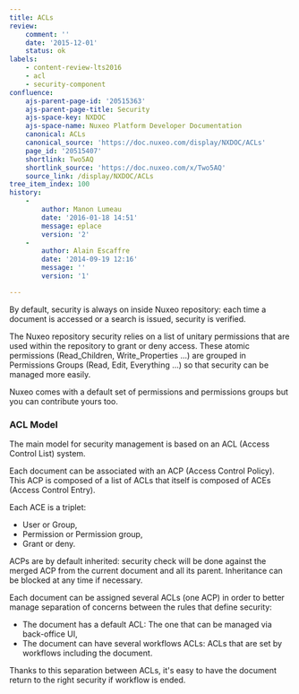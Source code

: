 ```yaml
---
title: ACLs
review:
    comment: ''
    date: '2015-12-01'
    status: ok
labels:
    - content-review-lts2016
    - acl
    - security-component
confluence:
    ajs-parent-page-id: '20515363'
    ajs-parent-page-title: Security
    ajs-space-key: NXDOC
    ajs-space-name: Nuxeo Platform Developer Documentation
    canonical: ACLs
    canonical_source: 'https://doc.nuxeo.com/display/NXDOC/ACLs'
    page_id: '20515407'
    shortlink: Two5AQ
    shortlink_source: 'https://doc.nuxeo.com/x/Two5AQ'
    source_link: /display/NXDOC/ACLs
tree_item_index: 100
history:
    -
        author: Manon Lumeau
        date: '2016-01-18 14:51'
        message: eplace
        version: '2'
    -
        author: Alain Escaffre
        date: '2014-09-19 12:16'
        message: ''
        version: '1'

---
```

By default, security is always on inside Nuxeo repository: each time a document is accessed or a search is issued, security is verified.

The Nuxeo repository security relies on a list of unitary permissions that are used within the repository to grant or deny access. These atomic permissions (Read_Children, Write_Properties ...) are grouped in Permissions Groups (Read, Edit, Everything ...) so that security can be managed more easily.

Nuxeo comes with a default set of permissions and permissions groups but you can contribute yours too.

### ACL Model

The main model for security management is based on an ACL (Access Control List) system.

Each document can be associated with an ACP (Access Control Policy). This ACP is composed of a list of ACLs that itself is composed of ACEs (Access Control Entry).

Each ACE is a triplet:

*   User or Group,
*   Permission or Permission group,
*   Grant or deny.

ACPs are by default inherited: security check will be done against the merged ACP from the current document and all its parent. Inheritance can be blocked at any time if necessary.

Each document can be assigned several ACLs (one ACP) in order to better manage separation of concerns between the rules that define security:

*   The document has a default ACL: The one that can be managed via back-office UI,
*   The document can have several workflows ACLs: ACLs that are set by workflows including the document.

Thanks to this separation between ACLs, it's easy to have the document return to the right security if workflow is ended.
